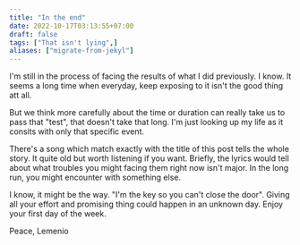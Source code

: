```yaml
---
title: "In the end"
date: 2022-10-17T03:13:55+07:00
draft: false
tags: ["That isn't lying",]
aliases: ["migrate-from-jekyl"]
---
```

I'm still in the process of facing the results of what I did previously. I know. It seems a long time when everyday, keep exposing to it isn't the good thing att all. 
<!--more-->

But we think more carefully about the time or duration can really take us to pass that "test", that doesn't take that long. I'm just looking up my life as it consits with only that specific event. 

There's a song which match exactly with the title of this post tells the whole story. It quite old but worth listening if you want. Briefly, the lyrics would tell about what troubles you might facing them right now isn't major. In the long run, you might encounter with something else. 

I know, it might be the way. "I'm the key so you can't close the door". Giving all your effort and promising thing could happen in an unknown day. Enjoy your first day of the week.

Peace,
Lemenio

